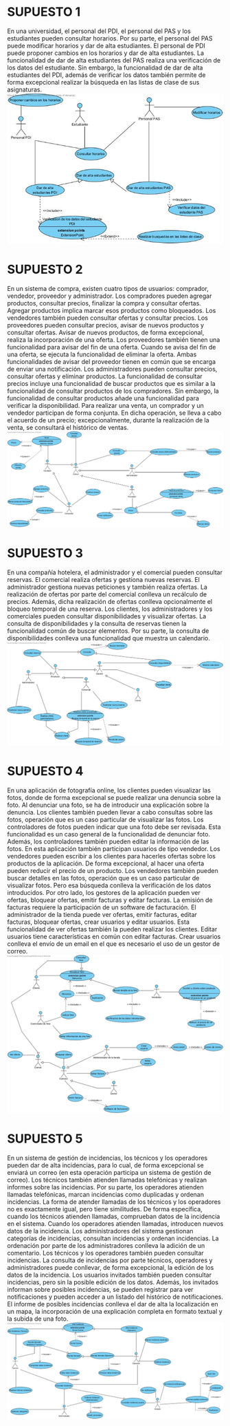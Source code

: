 # SUPUESTO 1
En una universidad, el personal del PDI, el personal del PAS y los estudiantes pueden consultar horarios. Por su parte, el personal del PAS puede modificar horarios y dar de alta estudiantes. El personal de PDI puede proponer cambios en los horarios y dar de alta estudiantes. La funcionalidad de dar de alta estudiantes del PAS realiza una verificación de los datos del estudiante. Sin embargo, la funcionalidad de dar de alta estudiantes del PDI, además de verificar los datos también permite de forma excepcional realizar la búsqueda en las listas de clase de sus asignaturas.
![Horarios]( SUPUESTO1.jpg "Horarios")
# SUPUESTO 2
En un sistema de compra, existen cuatro tipos de usuarios: comprador, vendedor, proveedor y administrador. Los compradores pueden agregar productos, consultar precios, finalizar la compra y consultar ofertas. Agregar productos implica marcar esos productos como bloqueados. Los vendedores también pueden consultar ofertas y consultar precios. Los proveedores pueden consultar precios, avisar de nuevos productos y consultar ofertas. Avisar de nuevos productos, de forma excepcional, realiza la incorporación de una oferta. Los proveedores también tienen una funcionalidad para avisar del fin de una oferta. Cuando se avisa del fin de una oferta, se ejecuta la funcionalidad de eliminar la oferta. Ambas funcionalidades de avisar del proveedor tienen en común que se encarga de enviar una notificación. Los administradores pueden consultar precios, consultar ofertas y eliminar productos. La funcionalidad de consultar precios incluye una funcionalidad de buscar productos que es similar a la funcionalidad de consultar productos de los compradores. Sin embargo, la funcionalidad de consultar productos añade una funcionalidad para verificar la disponibilidad. Para realizar una venta, un comprador y un vendedor participan de forma conjunta. En dicha operación, se lleva a cabo el acuerdo de un precio; excepcionalmente, durante la realización de la venta, se consultará el histórico de ventas. 
![Sistema de compras]( SUPUESTO2.jpg "Sistema de compras")
# SUPUESTO 3
En una compañía hotelera, el administrador y el comercial pueden consultar reservas. El comercial realiza ofertas y gestiona nuevas reservas. El administrador gestiona nuevas peticiones y también realiza ofertas. La realización de ofertas por parte del comercial conlleva un recálculo de precios. Además, dicha realización de ofertas conlleva opcionalmente el bloqueo temporal de una reserva. Los clientes, los administradores y los comerciales pueden consultar disponibilidades y visualizar ofertas. La consulta de disponibilidades y la consulta de reservas tienen la funcionalidad común de buscar elementos. Por su parte, la consulta de disponibilidades conlleva una funcionalidad que muestra un calendario.
![Compañia hotelera]( SUPUESTO3.jpg "Compañia hotelera")

# SUPUESTO 4
En una aplicación de fotografía online, los clientes pueden visualizar las fotos, donde de forma excepcional se puede realizar una denuncia sobre la foto. Al denunciar una foto, se ha de introducir una explicación sobre la denuncia. Los clientes también pueden llevar a cabo consultas sobre las fotos, operación que es un caso particular de visualizar las fotos. Los controladores de fotos pueden indicar que una foto debe ser revisada. Esta funcionalidad es un caso general de la funcionalidad de denunciar foto. Además, los controladores también pueden editar la información de las fotos. En esta aplicación también participan usuarios de tipo vendedor. Los vendedores pueden escribir a los clientes para hacerles ofertas sobre los productos de la aplicación. De forma excepcional, al hacer una oferta pueden reducir el precio de un producto. Los vendedores también pueden buscar detalles en las fotos, operación que es un caso particular de visualizar fotos. Pero esa búsqueda conlleva la verificación de los datos introducidos. Por otro lado, los gestores de la aplicación pueden ver ofertas, bloquear ofertas, emitir facturas y editar facturas. La emisión de facturas requiere la participación de un software de facturación. El administrador de la tienda puede ver ofertas, emitir facturas, editar facturas, bloquear ofertas, crear usuarios y editar usuarios. Esta funcionalidad de ver ofertas también la pueden realizar los clientes. Editar usuarios tiene características en común con editar facturas. Crear usuarios conlleva el envío de un email en el que es necesario el uso de un gestor de correo.
![Fotografía online](SUPUESTO4.jpg "Fotografía online")

# SUPUESTO 5
En un sistema de gestión de incidencias, los técnicos y los operadores pueden dar de alta incidencias, para lo cual, de forma excepcional se enviará un correo (en esta operación participa un sistema de gestión de correo). Los técnicos también atienden llamadas telefónicas y realizan informes sobre las incidencias. Por su parte, los operadores atienden llamadas telefónicas, marcan incidencias como duplicadas y ordenan incidencias. La forma de atender llamadas de los técnicos y los operadores no es exactamente igual, pero tiene similitudes. De forma específica, cuando los técnicos atienden llamadas, comprueban datos de la incidencia en el sistema. Cuando los operadores atienden llamadas, introducen nuevos datos de la incidencia. Los administradores del sistema gestionan categorías de incidencias, consultan incidencias y ordenan incidencias. La ordenación por parte de los administradores conlleva la adición de un comentario. Los técnicos y los operadores también pueden consultar incidencias. La consulta de incidencias por parte técnicos, operadores y administradores puede conllevar, de forma excepcional, la edición de los datos de la incidencia. Los usuarios invitados también pueden consultar incidencias, pero sin la posible edición de los datos. Además, los invitados informan sobre posibles incidencias, se pueden registrar para ver notificaciones y pueden acceder a un listado del histórico de notificaciones. El informe de posibles incidencias conlleva el dar de alta la localización en un mapa, la incorporación de una explicación completa en formato textual y la subida de una foto.
![Gestión de incidencias](SUPUESTO5.jpg "Gestión de Incidencias")
